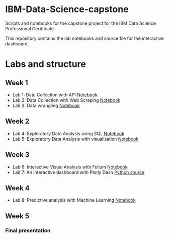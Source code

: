 # IBM-Data-Science-capstone

Scripts and notebooks for the capstone project for the IBM Data Science Professional Certificate.

This repository contains the lab notebooks and source file for the interactive dashboard.

# Labs and structure
## Week 1 
- Lab 1: Data Collection with API [Notebook](Lab_1_Data_collection_with_API.ipynb)
- Lab 2: Data Collection with Web Scraping [Notebook](Lab_2_Webscraping.ipynb)
- Lab 3: Data wrangling [Notebook](Lab_3_Data_wrangling.ipynb)

## Week 2
- Lab 4: Exploratory Data Analysis using SQL [Notebook](Lab_4_EDA_with_SQL.ipynb)
- Lab 5: Exploratory Data Analysis with visualization [Notebook](Lab_5_EDA_with_visualization)

## Week 3
- Lab 6: Interactive Visual Analysis with Folium [Notebook](Lab_6_Interactive_visualization_with_Folium.ipynb)
- Lab 7: An interactive dashboard with Plotly Dash [Python source](Lab_7_spacex_dash_app.py)

## Week 4
- Lab 8: Predictive analysis with Machine Learning [Notebook](Lab_8_Predictive_analysis_with_Machine_Learning.ipynb)

## Week 5 
### Final presentation
